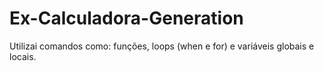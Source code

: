 # Ex-Calculadora-Generation
Utilizai comandos como: funções, loops (when e for) e variáveis globais e locais.
